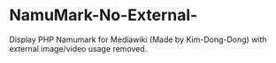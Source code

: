 # NamuMark-No-External-
Display PHP Namumark for Mediawiki (Made by Kim-Dong-Dong) with external image/video usage removed.
